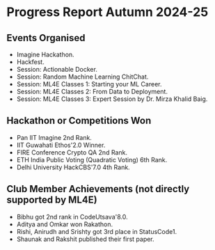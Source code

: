 # Progress Report Autumn 2024-25

## Events Organised
- Imagine Hackathon.
- Hackfest.
- Session: Actionable Docker.
- Session: Random Machine Learning ChitChat.
- Session: ML4E Classes 1: Starting your ML Career.
- Session: ML4E Classes 2: From Data to Deployment.
- Session: ML4E Classes 3: Expert Session by Dr. Mirza Khalid Baig.

## Hackathon or Competitions Won
- Pan IIT Imagine 2nd Rank.
- IIT Guwahati Ethos'2.0 Winner.
- FIRE Conference Crypto QA 2nd Rank.
- ETH India Public Voting (Quadratic Voting) 6th Rank.
- Delhi University HackCBS'7.0 4th Rank.

## Club Member Achievements (not directly supported by ML4E) 
- Bibhu got 2nd rank in CodeUtsava'8.0.
- Aditya and Omkar won Rakathon.
- Rishi, Anirudh and Srishty got 3rd place in StatusCode1.
- Shaunak and Rakshit published their first paper.
